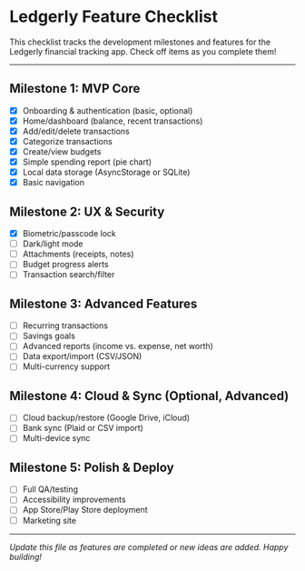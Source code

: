 # Ledgerly Feature Checklist

This checklist tracks the development milestones and features for the Ledgerly financial tracking app. Check off items as you complete them!

---

## Milestone 1: MVP Core
- [x] Onboarding & authentication (basic, optional)
- [x] Home/dashboard (balance, recent transactions)
- [x] Add/edit/delete transactions
- [x] Categorize transactions
- [x] Create/view budgets
- [x] Simple spending report (pie chart)
- [x] Local data storage (AsyncStorage or SQLite)
- [x] Basic navigation

## Milestone 2: UX & Security
- [x] Biometric/passcode lock
- [ ] Dark/light mode
- [ ] Attachments (receipts, notes)
- [ ] Budget progress alerts
- [ ] Transaction search/filter

## Milestone 3: Advanced Features
- [ ] Recurring transactions
- [ ] Savings goals
- [ ] Advanced reports (income vs. expense, net worth)
- [ ] Data export/import (CSV/JSON)
- [ ] Multi-currency support

## Milestone 4: Cloud & Sync (Optional, Advanced)
- [ ] Cloud backup/restore (Google Drive, iCloud)
- [ ] Bank sync (Plaid or CSV import)
- [ ] Multi-device sync

## Milestone 5: Polish & Deploy
- [ ] Full QA/testing
- [ ] Accessibility improvements
- [ ] App Store/Play Store deployment
- [ ] Marketing site

---

*Update this file as features are completed or new ideas are added. Happy building!*
